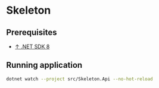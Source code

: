 # Skeleton

## Prerequisites

- [↑ .NET SDK 8](https://dotnet.microsoft.com/en-us/download/dotnet/8.0)

## Running application

```bash
dotnet watch --project src/Skeleton.Api --no-hot-reload
```
